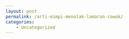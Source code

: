 ```yaml
---
layout: post
permalink: /arti-mimpi-menolak-lamaran-cowok/
categories:
    - Uncategorized
---
```


